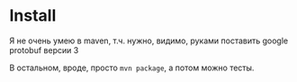 # Install
Я не очень умею в maven, т.ч. нужно, видимо, руками поставить google protobuf версии 3

В остальном, вроде, просто `mvn package`, а потом можно тесты. 
